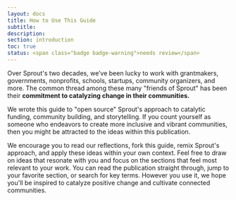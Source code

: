 ```yaml
---
layout: docs
title: How to Use This Guide
subtitle:
description:
section: introduction
toc: true
status: <span class="badge badge-warning">needs review</span>
---
```


Over Sprout's two decades, we’ve been lucky to work with grantmakers, governments, nonprofits, schools, startups, community organizers, and more. The common thread among these many "friends of Sprout" has been their **commitment to catalyzing change in their communities.** 

We wrote this guide to "open source" Sprout's approach to catalytic funding, community building, and storytelling. If you count yourself as someone who endeavors to create more inclusive and vibrant communities, then you might be attracted to the ideas within this publication. 

We encourage you to read our reflections, fork this guide, remix Sprout's approach, and apply these ideas within your own context. Feel free to draw on ideas that resonate with you and focus on the sections that feel most relevant to your work. You can read the publication straight through, jump to your favorite section, or search for key terms. However you use it, we hope you'll be inspired to catalyze positive change and cultivate connected communities.
